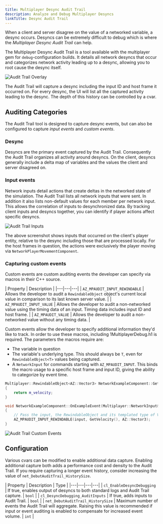 ```yaml
---
title: Multiplayer Desync Audit Trail
description: Analyze and Debug Multiplayer Desyncs
linkTitle: Desync Audit Trail
---
```


When a client and server disagree on the value of a networked variable, a desync occurs. Desyncs can be extremely difficult to debug which is where the *Multiplayer Desync Audit Trail* can help.

The Multiplayer Desync Audit Trail is a tool available with the multiplayer gem for `debug`-configuration builds. It details all network desyncs that occur and categorizes network activity leading up to a desync, allowing you to root cause the desync itself.

![Audit Trail Overlay](/images/user-guide/gems/reference/multiplayer/audit_trail_default.png)

The Audit Trail will capture a desync including the input ID and host frame it occurred on. For every desync, the UI will list all the captured activity leading to the desync. The depth of this history can be controlled by a cvar.

## Auditing Categories

The Audit Trail tool is designed to capture desync events, but can also be configured to capture *input events* and *custom events*.

### Desync

Desyncs are the primary event captured by the Audit Trail. Consequently the Audit Trail organizes all activity around desyncs. On the client, desyncs generally include a delta map of variables and the values the client and server disagreed on. 

### Input events

Network inputs detail actions that create deltas in the networked state of the simulation. The Audit Trail lists all network inputs that were sent. In addition it also lists non-default values for each member per network input. This allows the correlation of inputs to desynchronized data. By tracking client inputs and desyncs together, you can identify if player actions affect specific desyncs.

![Audit Trail Inputs](/images/user-guide/gems/reference/multiplayer/audit_trail_input.png)

The above screenshot shows inputs that occurred on the client's player entity, relative to the desync including those that are processed locally. For the host frames in question, the actions were exclusively the player moving via `NetworkPlayerMovementComponent`.

### Capturing custom events

Custom events are custom auditing events the developer can specify via macros in their C++ source.

| Property | Description |
|---|---|---|
| `AZ_MPAUDIT_INPUT_REWINDABLE` | Allows the developer to audit a `RewindableObject` object's current local value in comparison to its last known server value. |
| `AZ_MPAUDIT_INPUT_VALUE` | Allows the developer to audit a non-networked value using the timing data of an input. Timing data includes input ID and host frame. |
| `AZ_MPAUDIT_VALUE` | Allows the developer to audit a non-networked value without any timing data. |

Custom events allow the developer to specify additional information they'd like to track. In order to use these macros, including 1MultiplayerDebug.h1 is required. The parameters the macros require are:

* The variable in question
* The variable's underlying type. This should always be `T`, even for `RewindableObject<T>` values being captured.
* A `NetworkInput` for commands starting with `AZ_MPAUDIT_INPUT`. This binds the macro usage to a specific host frame and input ID, giving the ability to categorize by event time.

```cpp
Multiplayer::RewindableObject<AZ::Vector3> NetworkExampleComponent::GetVelocity()
{
    return m_velocity;
}

void NetworkExampleComponent::OnExampleEvent(Multiplayer::NetworkInput& input)
{
    // Pass the input, the RewindableObject and its templated type of Vector3
    AZ_MPAUDIT_INPUT_REWINDABLE(input, GetVelocity(), AZ::Vector3);
}
```

![Audit Trail Custom Events](/images/user-guide/gems/reference/multiplayer/audit_trail_event.png)

## Configuration

Various cvars can be modified to enable additional data capture. Enabling additional capture both adds a performance cost and density to the Audit Trail. If you require capturing a longer event history, consider increasing the value of `net_DebutAuditTrail_HistorySize`.

| Property | Description | Type |
|---|---|---|---|
| `cl_EnableDesyncDebugging` | If true, enables output of desyncs to both standard logs and Audit Trail capture. | `bool` |
| `cl_DesyncDebugging_AuditInputs` | If true, adds inputs to Audit Trail. | `bool` |
| `net_DebutAuditTrail_HistorySize` | Maximum number of events the Audit Trail will aggregate. Raising this value is recommended if input or event auditing is enabled to compensate for increased event volume. | `int` |